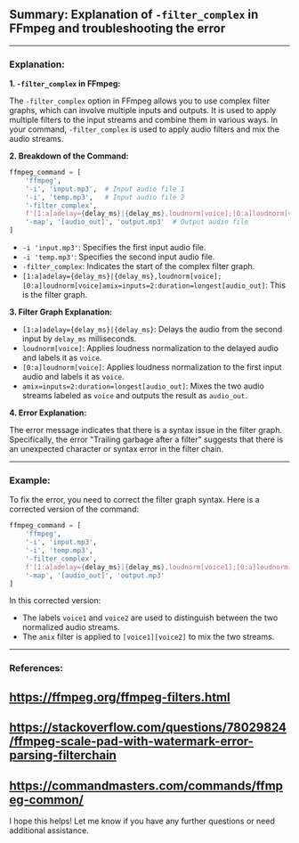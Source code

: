 ## Summary: Explanation of `-filter_complex` in FFmpeg and troubleshooting the error

---

### Explanation:

**1. `-filter_complex` in FFmpeg:**

The `-filter_complex` option in FFmpeg allows you to use complex filter graphs, which can involve multiple inputs and outputs. It is used to apply multiple filters to the input streams and combine them in various ways. In your command, `-filter_complex` is used to apply audio filters and mix the audio streams.

**2. Breakdown of the Command:**

```python
ffmpeg_command = [
    'ffmpeg',
    '-i', 'input.mp3',  # Input audio file 1
    '-i', 'temp.mp3',   # Input audio file 2
    '-filter_complex',
    f'[1:a]adelay={delay_ms}|{delay_ms},loudnorm[voice];[0:a]loudnorm[voice]amix=inputs=2:duration=longest[audio_out]',
    '-map', '[audio_out]', 'output.mp3'  # Output audio file
]
```

- `-i 'input.mp3'`: Specifies the first input audio file.
- `-i 'temp.mp3'`: Specifies the second input audio file.
- `-filter_complex`: Indicates the start of the complex filter graph.
- `[1:a]adelay={delay_ms}|{delay_ms},loudnorm[voice];[0:a]loudnorm[voice]amix=inputs=2:duration=longest[audio_out]`: This is the filter graph.

**3. Filter Graph Explanation:**

- `[1:a]adelay={delay_ms}|{delay_ms}`: Delays the audio from the second input by `delay_ms` milliseconds.
- `loudnorm[voice]`: Applies loudness normalization to the delayed audio and labels it as `voice`.
- `[0:a]loudnorm[voice]`: Applies loudness normalization to the first input audio and labels it as `voice`.
- `amix=inputs=2:duration=longest[audio_out]`: Mixes the two audio streams labeled as `voice` and outputs the result as `audio_out`.

**4. Error Explanation:**

The error message indicates that there is a syntax issue in the filter graph. Specifically, the error "Trailing garbage after a filter" suggests that there is an unexpected character or syntax error in the filter chain.

---

### Example:

To fix the error, you need to correct the filter graph syntax. Here is a corrected version of the command:

```python
ffmpeg_command = [
    'ffmpeg',
    '-i', 'input.mp3',
    '-i', 'temp.mp3',
    '-filter_complex',
    f'[1:a]adelay={delay_ms}|{delay_ms},loudnorm[voice1];[0:a]loudnorm[voice2];[voice1][voice2]amix=inputs=2:duration=longest[audio_out]',
    '-map', '[audio_out]', 'output.mp3'
]
```

In this corrected version:
- The labels `voice1` and `voice2` are used to distinguish between the two normalized audio streams.
- The `amix` filter is applied to `[voice1][voice2]` to mix the two streams.

---

### References:

## https://ffmpeg.org/ffmpeg-filters.html ##
## https://stackoverflow.com/questions/78029824/ffmpeg-scale-pad-with-watermark-error-parsing-filterchain ##
## https://commandmasters.com/commands/ffmpeg-common/ ##

I hope this helps! Let me know if you have any further questions or need additional assistance.